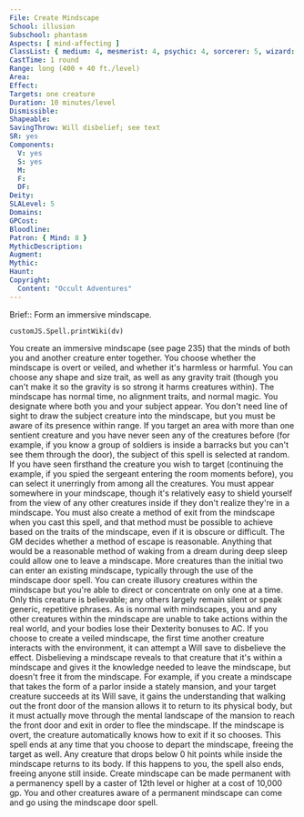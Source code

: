 ```yaml
---
File: Create Mindscape
School: illusion
Subschool: phantasm
Aspects: [ mind-affecting ]
ClassList: { medium: 4, mesmerist: 4, psychic: 4, sorcerer: 5, wizard: 5 }
CastTime: 1 round
Range: long (400 + 40 ft./level)
Area: 
Effect: 
Targets: one creature
Duration: 10 minutes/level
Dismissible: 
Shapeable: 
SavingThrow: Will disbelief; see text
SR: yes
Components:
  V: yes
  S: yes
  M: 
  F: 
  DF: 
Deity: 
SLALevel: 5
Domains: 
GPCost: 
Bloodline: 
Patron: { Mind: 8 }
MythicDescription: 
Augment: 
Mythic: 
Haunt: 
Copyright:
  Content: "Occult Adventures"
---
```

Brief:: Form an immersive mindscape.

```dataviewjs
customJS.Spell.printWiki(dv)
```

You create an immersive mindscape (see page 235) that the minds of both you and another creature enter together. You choose whether the mindscape is overt or veiled, and whether it's harmless or harmful. You can choose any shape and size trait, as well as any gravity trait (though you can't make it so the gravity is so strong it harms creatures within). The mindscape has normal time, no alignment traits, and normal magic.  You designate where both you and your subject appear. You don't need line of sight to draw the subject creature into the mindscape, but you must be aware of its presence within range. If you target an area with more than one sentient creature and you have never seen any of the creatures before (for example, if you know a group of soldiers is inside a barracks but you can't see them through the door), the subject of this spell is selected at random. If you have seen firsthand the creature you wish to target (continuing the example, if you spied the sergeant entering the room moments before), you can select it unerringly from among all the creatures. You must appear somewhere in your mindscape, though it's relatively easy to shield yourself from the view of any other creatures inside if they don't realize they're in a mindscape. You must also create a method of exit from the mindscape when you cast this spell, and that method must be possible to achieve based on the traits of the mindscape, even if it is obscure or difficult. The GM decides whether a method of escape is reasonable. Anything that would be a reasonable method of waking from a dream during deep sleep could allow one to leave a mindscape.  More creatures than the initial two can enter an existing mindscape, typically through the use of the mindscape door spell. You can create illusory creatures within the mindscape  but you're able to direct or concentrate on only one at a time. Only this creature is believable; any others largely remain silent or speak generic, repetitive phrases.  As is normal with mindscapes, you and any other creatures within the mindscape are unable to take actions within the real world, and your bodies lose their Dexterity bonuses to AC.  If you choose to create a veiled mindscape, the first time another creature interacts with the environment, it can attempt a Will save to disbelieve the effect. Disbelieving a mindscape reveals to that creature that it's within a mindscape and gives it the knowledge needed to leave the mindscape, but doesn't free it from the mindscape. For example, if you create a mindscape that takes the form of a parlor inside a stately mansion, and your target creature succeeds at its Will save, it gains the understanding that walking out the front door of the mansion allows it to return to its physical body, but it must actually move through the mental landscape of the mansion to reach the front door and exit in order to flee the mindscape. If the mindscape is overt, the creature automatically knows how to exit if it so chooses.  This spell ends at any time that you choose to depart the mindscape, freeing the target as well. Any creature that drops below 0 hit points while inside the mindscape returns to its body. If this happens to you, the spell also ends, freeing anyone still inside.  Create mindscape can be made permanent with a permanency spell by a caster of 12th level or higher at a cost of 10,000 gp. You and other creatures aware of a permanent mindscape can come and go using the mindscape door spell.
